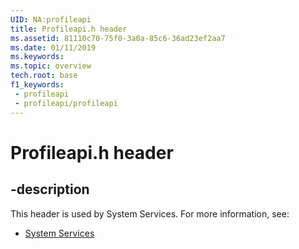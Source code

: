 ```yaml
---
UID: NA:profileapi
title: Profileapi.h header
ms.assetid: 81110c70-75f0-3a0a-85c6-36ad23ef2aa7
ms.date: 01/11/2019
ms.keywords: 
ms.topic: overview
tech.root: base
f1_keywords:
 - profileapi
 - profileapi/profileapi
---
```


# Profileapi.h header


## -description

This header is used by System Services. For more information, see:

- [System Services](../_base/index.md)

